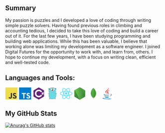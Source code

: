 

## Summary
My passion is puzzles and I developed a love of coding through writing simple puzzle solvers. Having found previous roles in climbing and accounting tedious, I decided to take this love of coding and build a career out of it. For the last few years, I have been studying programming and building web applications. While this has been valuable, I believe that working alone was limiting my development as a software engineer. I joined Digital Futures for the opportunity to work with, and learn from, others. I hope to continue my development, with a focus on writing clean, efficient and well-tested code.


## Languages and Tools:
<div align="left" > 
  <img src="https://github.com/devicons/devicon/blob/master/icons/javascript/javascript-original.svg" alt="Javascript" width="40" height="40"/> 
  <img src="https://github.com/devicons/devicon/blob/master/icons/typescript/typescript-original.svg" alt="Typescript" width="40" height="40"/> 
  <img src="https://github.com/devicons/devicon/blob/master/icons/csharp/csharp-plain.svg" alt="C#" width="40" height="40"/> 
  <img src="https://github.com/devicons/devicon/blob/master/icons/go/go-original.svg" alt="Go" width="40" height="40"/> 
  <img src="https://github.com/devicons/devicon/blob/master/icons/react/react-original.svg" alt="React" width="40" height="40"/> 
  <img src="https://github.com/devicons/devicon/blob/master/icons/nodejs/nodejs-original.svg" alt="Node" width="40" height="40"/> 
  <img src="https://github.com/devicons/devicon/blob/master/icons/mongodb/mongodb-original.svg" alt="MongoDB" width="40" height="40"/> 
  <img src="https://github.com/devicons/devicon/blob/master/icons/java/java-original.svg" alt="Java" width="40" height="40"/> 
  
</div>


## My GitHub Stats

[![Anurag's GitHub stats](https://github-readme-stats.vercel.app/api?username=turnerBenjamin)](https://github.com/anuraghazra/github-readme-stats)


